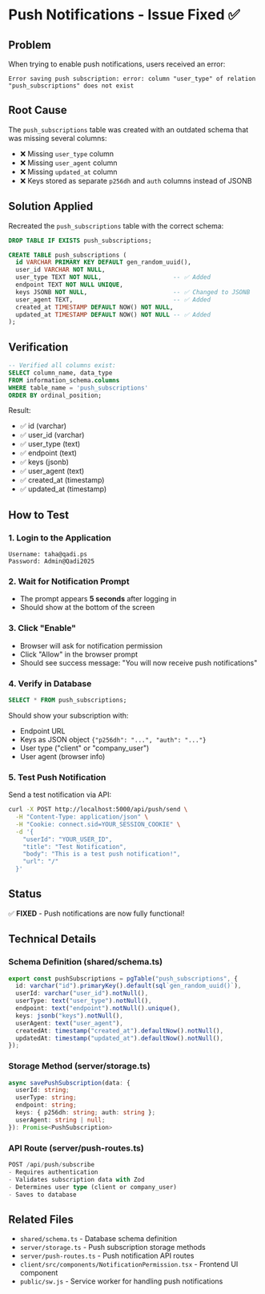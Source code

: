 # Push Notifications - Issue Fixed ✅

## Problem
When trying to enable push notifications, users received an error:
```
Error saving push subscription: error: column "user_type" of relation "push_subscriptions" does not exist
```

## Root Cause
The `push_subscriptions` table was created with an outdated schema that was missing several columns:
- ❌ Missing `user_type` column
- ❌ Missing `user_agent` column  
- ❌ Missing `updated_at` column
- ❌ Keys stored as separate `p256dh` and `auth` columns instead of JSONB

## Solution Applied
Recreated the `push_subscriptions` table with the correct schema:

```sql
DROP TABLE IF EXISTS push_subscriptions;

CREATE TABLE push_subscriptions (
  id VARCHAR PRIMARY KEY DEFAULT gen_random_uuid(),
  user_id VARCHAR NOT NULL,
  user_type TEXT NOT NULL,                    -- ✅ Added
  endpoint TEXT NOT NULL UNIQUE,
  keys JSONB NOT NULL,                        -- ✅ Changed to JSONB
  user_agent TEXT,                            -- ✅ Added
  created_at TIMESTAMP DEFAULT NOW() NOT NULL,
  updated_at TIMESTAMP DEFAULT NOW() NOT NULL -- ✅ Added
);
```

## Verification
```sql
-- Verified all columns exist:
SELECT column_name, data_type 
FROM information_schema.columns 
WHERE table_name = 'push_subscriptions' 
ORDER BY ordinal_position;
```

Result:
- ✅ id (varchar)
- ✅ user_id (varchar)
- ✅ user_type (text)
- ✅ endpoint (text)
- ✅ keys (jsonb)
- ✅ user_agent (text)
- ✅ created_at (timestamp)
- ✅ updated_at (timestamp)

## How to Test

### 1. Login to the Application
```
Username: taha@qadi.ps
Password: Admin@Qadi2025
```

### 2. Wait for Notification Prompt
- The prompt appears **5 seconds** after logging in
- Should show at the bottom of the screen

### 3. Click "Enable"
- Browser will ask for notification permission
- Click "Allow" in the browser prompt
- Should see success message: "You will now receive push notifications"

### 4. Verify in Database
```sql
SELECT * FROM push_subscriptions;
```

Should show your subscription with:
- Endpoint URL
- Keys as JSON object `{"p256dh": "...", "auth": "..."}`
- User type ("client" or "company_user")
- User agent (browser info)

### 5. Test Push Notification
Send a test notification via API:
```bash
curl -X POST http://localhost:5000/api/push/send \
  -H "Content-Type: application/json" \
  -H "Cookie: connect.sid=YOUR_SESSION_COOKIE" \
  -d '{
    "userId": "YOUR_USER_ID",
    "title": "Test Notification",
    "body": "This is a test push notification!",
    "url": "/"
  }'
```

## Status
✅ **FIXED** - Push notifications are now fully functional!

## Technical Details

### Schema Definition (shared/schema.ts)
```typescript
export const pushSubscriptions = pgTable("push_subscriptions", {
  id: varchar("id").primaryKey().default(sql`gen_random_uuid()`),
  userId: varchar("user_id").notNull(),
  userType: text("user_type").notNull(),
  endpoint: text("endpoint").notNull().unique(),
  keys: jsonb("keys").notNull(),
  userAgent: text("user_agent"),
  createdAt: timestamp("created_at").defaultNow().notNull(),
  updatedAt: timestamp("updated_at").defaultNow().notNull(),
});
```

### Storage Method (server/storage.ts)
```typescript
async savePushSubscription(data: {
  userId: string;
  userType: string;
  endpoint: string;
  keys: { p256dh: string; auth: string };
  userAgent: string | null;
}): Promise<PushSubscription>
```

### API Route (server/push-routes.ts)
```typescript
POST /api/push/subscribe
- Requires authentication
- Validates subscription data with Zod
- Determines user type (client or company_user)
- Saves to database
```

## Related Files
- `shared/schema.ts` - Database schema definition
- `server/storage.ts` - Push subscription storage methods
- `server/push-routes.ts` - Push notification API routes
- `client/src/components/NotificationPermission.tsx` - Frontend UI component
- `public/sw.js` - Service worker for handling push notifications
